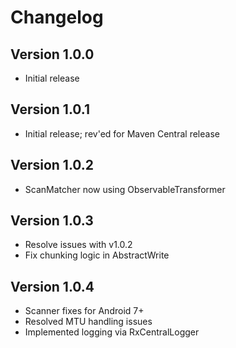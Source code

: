 Changelog
=========

Version 1.0.0
----------------------------

* Initial release

Version 1.0.1
----------------------------

* Initial release; rev'ed for Maven Central release

Version 1.0.2
----------------------------

* ScanMatcher now using ObservableTransformer

Version 1.0.3
----------------------------

* Resolve issues with v1.0.2
* Fix chunking logic in AbstractWrite

Version 1.0.4
----------------------------

* Scanner fixes for Android 7+
* Resolved MTU handling issues
* Implemented logging via RxCentralLogger
